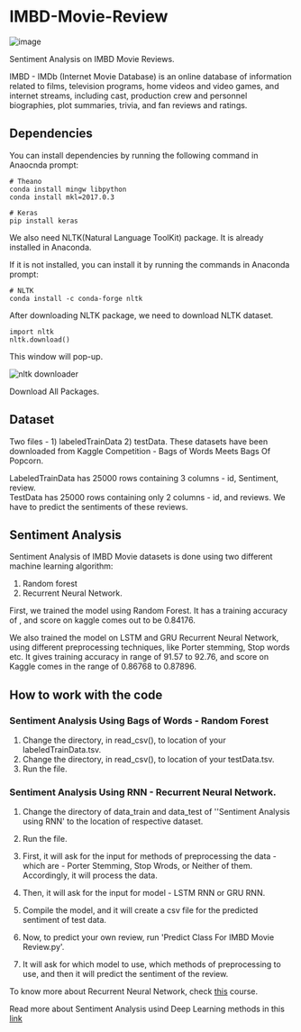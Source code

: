 # IMBD-Movie-Review

![image](https://user-images.githubusercontent.com/31696557/48961509-28e70c00-ef9b-11e8-85f3-86a584d823de.png)

Sentiment Analysis on IMBD Movie Reviews.

IMBD - IMDb (Internet Movie Database) is an online database of information related to films, television programs, home videos and video games, and internet streams, including cast, production crew and personnel biographies, plot summaries, trivia, and fan reviews and ratings.




## Dependencies

You can install dependencies by running the following command in Anaocnda prompt:

```
# Theano
conda install mingw libpython
conda install mkl=2017.0.3

# Keras
pip install keras
```
We also need NLTK(Natural Language ToolKit) package. It is already installed in Anaconda.

If it is not installed, you can install it by running the commands in Anaconda prompt:
```
# NLTK
conda install -c conda-forge nltk 
```

After downloading NLTK package, we need to download NLTK dataset.

```
import nltk
nltk.download()
```
This window will pop-up. 

![nltk downloader](https://user-images.githubusercontent.com/31696557/48960208-bec96980-ef90-11e8-8b46-ad09eb675461.png)

Download All Packages.

## Dataset

Two files - 1) labeledTrainData 2) testData.
These datasets have been downloaded from Kaggle Competition - Bags of Words Meets Bags Of Popcorn.

LabeledTrainData has 25000 rows containing 3 columns - id, Sentiment, review.<br/>
TestData has 25000 rows containing only 2 columns - id, and reviews. We have to predict the sentiments of these reviews.

## Sentiment Analysis

Sentiment Analysis of IMBD Movie datasets is done using two different machine learning algorithm:
1) Random forest
2) Recurrent Neural Network.

First, we trained the model using Random Forest. It has a training accuracy of   , and score on kaggle comes out to be 0.84176.

We also trained the model on LSTM and GRU Recurrent Neural Network, using different preprocessing techniques, like Porter stemming, Stop words etc. It gives training accuracy in range of 91.57 to 92.76, and score on Kaggle comes in the range of 0.86768 to 0.87896.

## How to work with the code

### Sentiment Analysis Using Bags of Words - Random Forest

  1) Change the directory, in read_csv(), to location of your labeledTrainData.tsv.<br/>
  2) Change the directory, in read_csv(), to location of your testData.tsv.
  3) Run the file.
  
### Sentiment Analysis Using RNN - Recurrent Neural Network.
  
  1) Change the directory of data_train and data_test of ''Sentiment Analysis using RNN' to the location of respective dataset.<br/>
  2) Run the file.<br/>
  3) First, it will ask for the input for methods of preprocessing the data - which are - Porter Stemming, Stop Wrods, or Neither of them. Accordingly, it will process the data.<br/>
  4) Then, it will ask for the input for model - LSTM RNN or GRU RNN.
  5) Compile the model, and it will create a csv file for the predicted sentiment of test data.
  
  6) Now, to predict your own review, run 'Predict Class For IMBD Movie Review.py'.
  7) It will ask for which model to use, which methods of preprocessing to use, and then it will predict the sentiment of the review.
  
To know more about Recurrent Neural Network, check [this](https://www.coursera.org/learn/nlp-sequence-models) course.

Read more about Sentiment Analysis usind Deep Learning methods in this [link](https://arxiv.org/abs/1801.07883)
